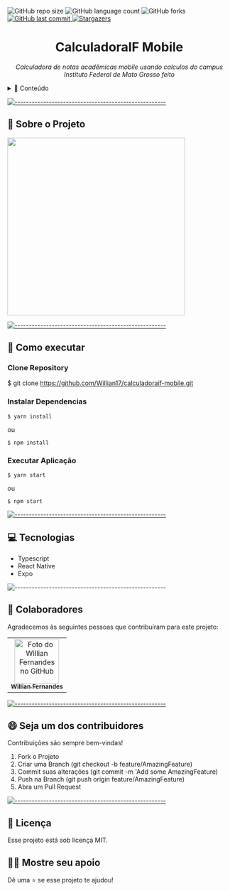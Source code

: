 
![GitHub repo size](https://img.shields.io/github/repo-size/Willian17/calculadoraif-mobile?style=for-the-badge)
![GitHub language count](https://img.shields.io/github/languages/count/Willian17/calculadoraif-mobile?style=for-the-badge)
![GitHub forks](https://img.shields.io/github/forks/Willian17/calculadoraif-mobile?style=for-the-badge)
<a href="https://github.com/Willian17calculadoraif-mobile/commits/master">
<img alt="GitHub last commit" src="https://img.shields.io/github/last-commit/Willian17/calculadoraif-mobile?color=774DD6&style=for-the-badge">
</a> 
<a href="https://github.com/Willian17/model-complete-readme/stargazers">
<img alt="Stargazers" src="https://img.shields.io/github/stars/Willian17/calculadoraif-mobile?style=for-the-badge&logo=github">
</a>

<p align="center">

<h1 align="center"> CalculadoraIF Mobile </h3>

<p align="center"><i>Calculadora de notas acadêmicas mobile usando calculos do campus Instituto Federal de Mato Grosso feito</i></p>

<details>
<summary>📖 Conteúdo</summary>
<br />

* [➤ Sobre o projeto](#sobre)
* [➤ Como executar](#executar)
* [➤ Tecnologias](#tecnologias)
* [➤ Colaboradores](#colaboradores)
* [➤ Contribuidores](#contribuir)
* [➤ Licença](#licenca)
</details>

[![-----------------------------------------------------](https://raw.githubusercontent.com/andreasbm/readme/master/assets/lines/colored.png)](#sobre-o-projeto)

## :pushpin: Sobre o Projeto <a name="sobre"></a>
<div>
<img src="https://user-images.githubusercontent.com/53010824/159082989-e18fb733-b551-41ea-8012-ccf56ea3a6d4.jpeg" width="400px">
</div>

[![-----------------------------------------------------](https://raw.githubusercontent.com/andreasbm/readme/master/assets/lines/colored.png)](#executar)

## :construction_worker: Como executar <a name="executar"></a>

### Clone Repository
$ git clone https://github.com/Willian17/calculadoraif-mobile.git

### Instalar Dependencias
```
$ yarn install 
```
ou
```
$ npm install
```
### Executar Aplicação
```
$ yarn start 
```
ou 
```
$ npm start
```



[![-----------------------------------------------------](https://raw.githubusercontent.com/andreasbm/readme/master/assets/lines/colored.png)](##tecnologias)

## :computer: Tecnologias <a name="tecnologias"></a>
<ul>
<li>Typescript</li>
<li>React Native</li>
<li>Expo</li>

</ul>

![-----------------------------------------------------](https://raw.githubusercontent.com/andreasbm/readme/master/assets/lines/colored.png)

## 🤝 Colaboradores <a name="colaboradores"></a>

Agradecemos às seguintes pessoas que contribuíram para este projeto:

<table>
<tr>
<td align="center">
<a href="#">
  <img src="https://avatars2.githubusercontent.com/u/53010824?s=460&u=40f41a9ce155fe1a214f422849ad88fd7f0b9710&v=4" width="100px;" alt="Foto do Willian Fernandes no GitHub"/><br>
  <sub>
    <b>Willian Fernandes</b>
  </sub>
</a>
</td>
</tr>
</table>

[![-----------------------------------------------------](https://raw.githubusercontent.com/andreasbm/readme/master/assets/lines/colored.png)](#contribuidores)

## 😄 Seja um dos contribuidores<br> <a name="contribuir"></a>

Contribuições são sempre bem-vindas!

1. Fork o Projeto
2. Criar uma Branch (git checkout -b feature/AmazingFeature)
3. Commit suas alterações (git commit -m 'Add some AmazingFeature)
4. Push na Branch (git push origin feature/AmazingFeature)
5. Abra um Pull Request

[![-----------------------------------------------------](https://raw.githubusercontent.com/andreasbm/readme/master/assets/lines/colored.png)](#licensa)

## 📝 Licença <a name="licenca"></a>

Esse projeto está sob licença MIT.

## :man_astronaut: Mostre seu apoio 

Dê uma ⭐️ se esse projeto te ajudou!
